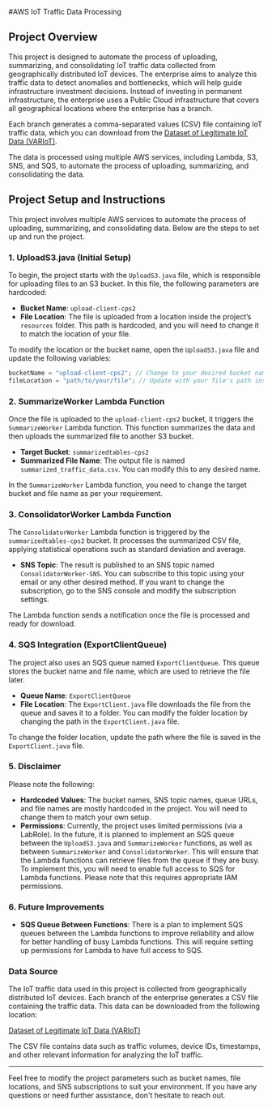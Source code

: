 #AWS IoT Traffic Data Processing

## Project Overview

This project is designed to automate the process of uploading, summarizing, and consolidating IoT traffic data collected from geographically distributed IoT devices. The enterprise aims to analyze this traffic data to detect anomalies and bottlenecks, which will help guide infrastructure investment decisions. Instead of investing in permanent infrastructure, the enterprise uses a Public Cloud infrastructure that covers all geographical locations where the enterprise has a branch.

Each branch generates a comma-separated values (CSV) file containing IoT traffic data, which you can download from the [Dataset of Legitimate IoT Data (VARIoT)](https://www.data.gouv.fr/en/datasets/dataset-of-legitimate-iot-data/).

The data is processed using multiple AWS services, including Lambda, S3, SNS, and SQS, to automate the process of uploading, summarizing, and consolidating the data.

## Project Setup and Instructions

This project involves multiple AWS services to automate the process of uploading, summarizing, and consolidating data. Below are the steps to set up and run the project.

### 1. **UploadS3.java (Initial Setup)**

To begin, the project starts with the `UploadS3.java` file, which is responsible for uploading files to an S3 bucket. In this file, the following parameters are hardcoded:

- **Bucket Name**: `upload-client-cps2`
- **File Location**: The file is uploaded from a location inside the project’s `resources` folder. This path is hardcoded, and you will need to change it to match the location of your file.

To modify the location or the bucket name, open the `UploadS3.java` file and update the following variables:

```java
bucketName = "upload-client-cps2"; // Change to your desired bucket name
fileLocation = "path/to/your/file"; // Update with your file's path inside the resources folder
```

### 2. **SummarizeWorker Lambda Function**

Once the file is uploaded to the `upload-client-cps2` bucket, it triggers the `SummarizeWorker` Lambda function. This function summarizes the data and then uploads the summarized file to another S3 bucket.

- **Target Bucket**: `summarizedtables-cps2`
- **Summarized File Name**: The output file is named `summarized_traffic_data.csv`. You can modify this to any desired name.

In the `SummarizeWorker` Lambda function, you need to change the target bucket and file name as per your requirement.

### 3. **ConsolidatorWorker Lambda Function**

The `ConsolidatorWorker` Lambda function is triggered by the `summarizedtables-cps2` bucket. It processes the summarized CSV file, applying statistical operations such as standard deviation and average.

- **SNS Topic**: The result is published to an SNS topic named `ConsolidatorWorker-SNS`. You can subscribe to this topic using your email or any other desired method. If you want to change the subscription, go to the SNS console and modify the subscription settings.

The Lambda function sends a notification once the file is processed and ready for download.

### 4. **SQS Integration (ExportClientQueue)**

The project also uses an SQS queue named `ExportClientQueue`. This queue stores the bucket name and file name, which are used to retrieve the file later.

- **Queue Name**: `ExportClientQueue`
- **File Location**: The `ExportClient.java` file downloads the file from the queue and saves it to a folder. You can modify the folder location by changing the path in the `ExportClient.java` file.

To change the folder location, update the path where the file is saved in the `ExportClient.java` file.

### 5. **Disclaimer**

Please note the following:

- **Hardcoded Values**: The bucket names, SNS topic names, queue URLs, and file names are mostly hardcoded in the project. You will need to change them to match your own setup.
- **Permissions**: Currently, the project uses limited permissions (via a LabRole). In the future, it is planned to implement an SQS queue between the `UploadS3.java` and `SummarizeWorker` functions, as well as between `SummarizeWorker` and `ConsolidatorWorker`. This will ensure that the Lambda functions can retrieve files from the queue if they are busy. To implement this, you will need to enable full access to SQS for Lambda functions. Please note that this requires appropriate IAM permissions.

### 6. **Future Improvements**

- **SQS Queue Between Functions**: There is a plan to implement SQS queues between the Lambda functions to improve reliability and allow for better handling of busy Lambda functions. This will require setting up permissions for Lambda to have full access to SQS.

### Data Source

The IoT traffic data used in this project is collected from geographically distributed IoT devices. Each branch of the enterprise generates a CSV file containing the traffic data. This data can be downloaded from the following location:

[Dataset of Legitimate IoT Data (VARIoT)](https://www.data.gouv.fr/en/datasets/dataset-of-legitimate-iot-data/)

The CSV file contains data such as traffic volumes, device IDs, timestamps, and other relevant information for analyzing the IoT traffic.

---

Feel free to modify the project parameters such as bucket names, file locations, and SNS subscriptions to suit your environment. If you have any questions or need further assistance, don't hesitate to reach out.
